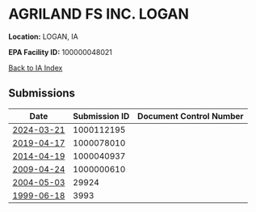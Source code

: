 # AGRILAND FS INC.  LOGAN

**Location:** LOGAN, IA

**EPA Facility ID:** 100000048021

[Back to IA Index](../../index.md)

## Submissions

| Date | Submission ID | Document Control Number |
|------|--------------|-------------------------|
| [2024-03-21](submissions/1000112195.md) | 1000112195 |  |
| [2019-04-17](submissions/1000078010.md) | 1000078010 |  |
| [2014-04-19](submissions/1000040937.md) | 1000040937 |  |
| [2009-04-24](submissions/1000000610.md) | 1000000610 |  |
| [2004-05-03](submissions/29924.md) | 29924 |  |
| [1999-06-18](submissions/3993.md) | 3993 |  |
